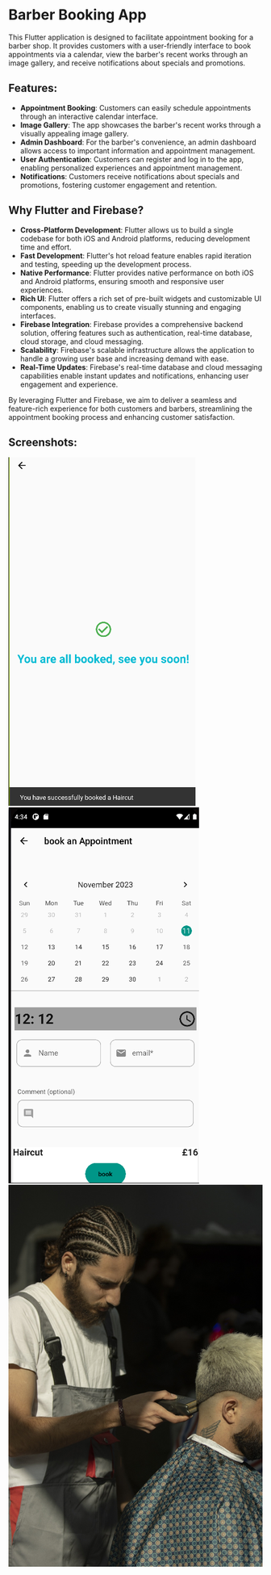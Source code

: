 # Barber Booking App

This Flutter application is designed to facilitate appointment booking for a barber shop. It provides customers with a user-friendly interface to book appointments via a calendar, view the barber's recent works through an image gallery, and receive notifications about specials and promotions.

## Features:
- **Appointment Booking**: Customers can easily schedule appointments through an interactive calendar interface.
- **Image Gallery**: The app showcases the barber's recent works through a visually appealing image gallery.
- **Admin Dashboard**: For the barber's convenience, an admin dashboard allows access to important information and appointment management.
- **User Authentication**: Customers can register and log in to the app, enabling personalized experiences and appointment management.
- **Notifications**: Customers receive notifications about specials and promotions, fostering customer engagement and retention.

## Why Flutter and Firebase?
- **Cross-Platform Development**: Flutter allows us to build a single codebase for both iOS and Android platforms, reducing development time and effort.
- **Fast Development**: Flutter's hot reload feature enables rapid iteration and testing, speeding up the development process.
- **Native Performance**: Flutter provides native performance on both iOS and Android platforms, ensuring smooth and responsive user experiences.
- **Rich UI**: Flutter offers a rich set of pre-built widgets and customizable UI components, enabling us to create visually stunning and engaging interfaces.
- **Firebase Integration**: Firebase provides a comprehensive backend solution, offering features such as authentication, real-time database, cloud storage, and cloud messaging.
- **Scalability**: Firebase's scalable infrastructure allows the application to handle a growing user base and increasing demand with ease.
- **Real-Time Updates**: Firebase's real-time database and cloud messaging capabilities enable instant updates and notifications, enhancing user engagement and experience.

By leveraging Flutter and Firebase, we aim to deliver a seamless and feature-rich experience for both customers and barbers, streamlining the appointment booking process and enhancing customer satisfaction.

## Screenshots:
![BookMe3](images/bookme3.png)
![BookMe2](images/bookme2.png)
![Home](images/379.jpg)












